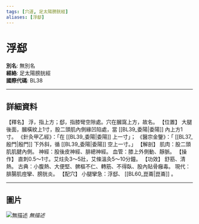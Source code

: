 ```yaml
---
tags: [穴道, 足太陽膀胱經]
aliases: [浮郄]
---
```


# 浮郄

**別名**: 無別名  
**經絡**: 足太陽膀胱經  
**國際代碼**: BL38  

---

## 詳細資料
【釋名】
浮，指上方；郄，指膝彎空隙處。穴在膕窩上方，故名。
【位置】
大腿後面，膕橫紋上1寸，股二頭肌內側緣凹陷處，當 [[BL39_委陽|委陽]] 內上方1寸。
《針灸甲乙經》：「在 [[BL39_委陽|委陽]] 上一寸」；
《醫宗金鑒》：「 [[BL37_殷門|殷門]] 下外斜，循 [[BL39_委陽|委陽]] 空上一寸。」
【解剖】
肌肉：股二頭肌肌腱內側。
神經：股後皮神經、腓總神經。
血管：膝上外側動、靜脈。
【操作】
直刺0.5～1寸。艾炷灸3～5壯，艾條溫灸5～10分鐘。
【功效】
舒筋、清熱。
古典：小腹熱、大便堅、髀樞不仁、轉筋、不得臥、股內貼骨癰毒。
現代：腓腸肌痙攣、膀胱炎。
【配穴】
小腿攣急：浮郄、 [[BL60_崑崙|崑崙]] 。

---

## 圖片
![無描述](https://yibian.hopto.org/pic/shu16/258.gif)
_無描述_


